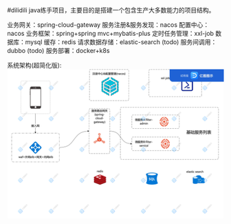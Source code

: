 #dilidili
java练手项目，主要目的是搭建一个包含生产大多数能力的项目结构。

业务网关：spring-cloud-gateway
服务注册&服务发现：nacos
配置中心：nacos
业务框架：spring+spring mvc+mybatis-plus
定时任务管理：xxl-job
数据库：mysql
缓存：redis
请求数据存储：elastic-search (todo)
服务间调用：dubbo (todo)
服务部署：docker+k8s

系统架构(超简化版):
![image](绘图1.jpg)
